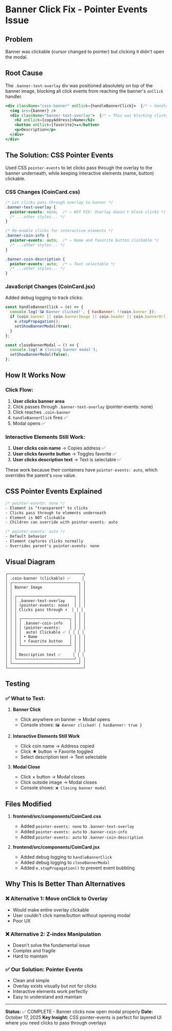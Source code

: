 # Banner Click Fix - Pointer Events Issue

## Problem
Banner was clickable (cursor changed to pointer) but clicking it didn't open the modal.

## Root Cause
The `.banner-text-overlay` div was positioned absolutely on top of the banner image, blocking all click events from reaching the banner's `onClick` handler.

```jsx
<div className="coin-banner" onClick={handleBannerClick}>  {/* ← Handler here */}
  <img src={banner} />
  <div className="banner-text-overlay">  {/* ← This was blocking clicks */}
    <h2 onClick={copyAddress}>Name</h2>
    <button onClick={favorite}>★</button>
    <p>Description</p>
  </div>
</div>
```

## The Solution: CSS Pointer Events

Used CSS `pointer-events` to let clicks pass through the overlay to the banner underneath, while keeping interactive elements (name, button) clickable.

### CSS Changes (CoinCard.css)

```css
/* Let clicks pass through overlay to banner */
.banner-text-overlay {
  pointer-events: none;  /* ← KEY FIX: Overlay doesn't block clicks */
  /* ...other styles... */
}

/* Re-enable clicks for interactive elements */
.banner-coin-info {
  pointer-events: auto;  /* ← Name and favorite button clickable */
  /* ...other styles... */
}

.banner-coin-description {
  pointer-events: auto;  /* ← Text selectable */
  /* ...other styles... */
}
```

### JavaScript Changes (CoinCard.jsx)

Added debug logging to track clicks:

```jsx
const handleBannerClick = (e) => {
  console.log('🖼️ Banner clicked!', { hasBanner: !!coin.banner });
  if (coin.banner || coin.bannerImage || coin.header || coin.bannerUrl) {
    e.stopPropagation();
    setShowBannerModal(true);
  }
};

const closeBannerModal = () => {
  console.log('❌ Closing banner modal');
  setShowBannerModal(false);
};
```

## How It Works Now

### Click Flow:
1. **User clicks banner area**
2. Click passes through `.banner-text-overlay` (pointer-events: none)
3. Click reaches `.coin-banner` 
4. `handleBannerClick` fires ✅
5. Modal opens ✅

### Interactive Elements Still Work:
1. **User clicks coin name** → Copies address ✅
2. **User clicks favorite button** → Toggles favorite ✅
3. **User clicks description text** → Text is selectable ✅

These work because their containers have `pointer-events: auto`, which overrides the parent's `none` value.

## CSS Pointer Events Explained

```css
/* pointer-events: none */
- Element is "transparent" to clicks
- Clicks pass through to elements underneath
- Element is NOT clickable
- Children can override with pointer-events: auto

/* pointer-events: auto */
- Default behavior
- Element captures clicks normally
- Overrides parent's pointer-events: none
```

## Visual Diagram

```
┌─────────────────────────────────┐
│ .coin-banner (clickable) ✅     │
│ ┌─────────────────────────────┐ │
│ │ Banner Image                │ │
│ │                             │ │
│ │ ┌─────────────────────────┐ │ │
│ │ │ .banner-text-overlay    │ │ │
│ │ │ (pointer-events: none)  │ │ │
│ │ │ Clicks pass through ⬇️  │ │ │
│ │ │                         │ │ │
│ │ │ ┌─────────────────────┐ │ │ │
│ │ │ │ .banner-coin-info   │ │ │ │
│ │ │ │ (pointer-events:    │ │ │ │
│ │ │ │  auto) Clickable ✅ │ │ │ │
│ │ │ │ • Name              │ │ │ │
│ │ │ │ • Favorite button   │ │ │ │
│ │ │ └─────────────────────┘ │ │ │
│ │ │                         │ │ │
│ │ │ Description text ✅     │ │ │
│ │ └─────────────────────────┘ │ │
│ └─────────────────────────────┘ │
└─────────────────────────────────┘
```

## Testing

### ✅ What to Test:

1. **Banner Click**
   - Click anywhere on banner → Modal opens
   - Console shows: `🖼️ Banner clicked! { hasBanner: true }`

2. **Interactive Elements Still Work**
   - Click coin name → Address copied
   - Click ★ button → Favorite toggled
   - Select description text → Text selectable

3. **Modal Close**
   - Click × button → Modal closes
   - Click outside image → Modal closes
   - Console shows: `❌ Closing banner modal`

## Files Modified

1. **frontend/src/components/CoinCard.css**
   - Added `pointer-events: none` to `.banner-text-overlay`
   - Added `pointer-events: auto` to `.banner-coin-info`
   - Added `pointer-events: auto` to `.banner-coin-description`

2. **frontend/src/components/CoinCard.jsx**
   - Added debug logging to `handleBannerClick`
   - Added debug logging to `closeBannerModal`
   - Added `e.stopPropagation()` to prevent event bubbling

## Why This Is Better Than Alternatives

### ❌ Alternative 1: Move onClick to Overlay
- Would make entire overlay clickable
- User couldn't click name/button without opening modal
- Poor UX

### ❌ Alternative 2: Z-index Manipulation
- Doesn't solve the fundamental issue
- Complex and fragile
- Hard to maintain

### ✅ Our Solution: Pointer Events
- Clean and simple
- Overlay exists visually but not for clicks
- Interactive elements work perfectly
- Easy to understand and maintain

---

**Status:** ✅ COMPLETE - Banner clicks now open modal properly
**Date:** October 17, 2025
**Key Insight:** CSS pointer-events is perfect for layered UI where you need clicks to pass through overlays
